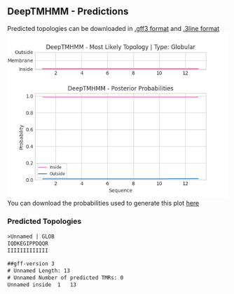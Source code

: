 ## DeepTMHMM - Predictions
Predicted topologies can be downloaded in [.gff3 format](TMRs.gff3) and [.3line format](predicted_topologies.3line)
![picture](plot.png)
You can download the probabilities used to generate this plot [here](Unnamed_probs.csv)
### Predicted Topologies
```
>Unnamed | GLOB
IQDKEGIPPDQQR
IIIIIIIIIIIII

```


```
##gff-version 3
# Unnamed Length: 13
# Unnamed Number of predicted TMRs: 0
Unnamed	inside	1	13				

```
